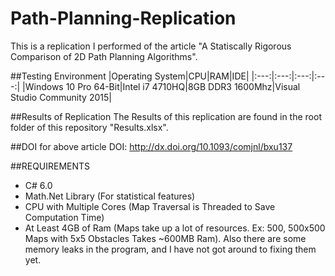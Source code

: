# Path-Planning-Replication

This is a replication I performed of the article "A Statiscally Rigorous Comparison of 2D Path Planning Algorithms".

##Testing Environment
|Operating System|CPU|RAM|IDE|
|:---:|:---:|:---:|:---:|
|Windows 10 Pro 64-Bit|Intel i7 4710HQ|8GB DDR3 1600Mhz|Visual Studio Community 2015|

##Results of Replication
The Results of this replication are found in the root folder of this repository "Results.xlsx".

##DOI for above article
DOI: http://dx.doi.org/10.1093/comjnl/bxu137

##REQUIREMENTS
- C# 6.0
- Math.Net Library (For statistical features)
- CPU with Multiple Cores (Map Traversal is Threaded to Save Computation Time)
- At Least 4GB of Ram (Maps take up a lot of resources. Ex: 500, 500x500 Maps with 5x5 Obstacles Takes ~600MB Ram). Also there are some memory leaks in the program, and I have not got around to fixing them yet.
